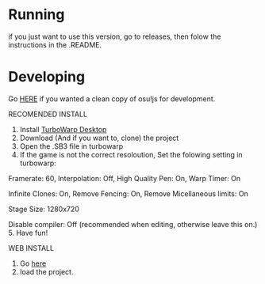 # Running
if you just want to use this version, go to releases, then folow the instructions in the .README.

# Developing

Go [HERE](https://github.com/TheEggo58/osujs-master) if you wanted a clean copy of osu!js for development.

RECOMENDED INSTALL

1. Install [TurboWarp Desktop](https://desktop.turbowarp.org/)
2. Download (And if you want to, clone) the project
3. Open the .SB3 file in turbowarp
4. If the game is not the correct resoloution, Set the folowing setting in turbowarp:

Framerate: 60, Interpolation: Off, High Quality Pen: On, Warp Timer: On

Infinite Clones: On, Remove Fencing: On, Remove Micellaneous limits: On

Stage Size: 1280x720

Disable compiler: Off (recommended when editing, otherwise leave this on.)
 5. Have fun!

WEB INSTALL

1. Go [here](https://turbowarp.org/editor?size=1280x720&interpolate&clones=Infinity&offscreen&limitless)
2. load the project.
